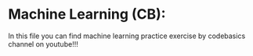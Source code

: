 # Machine Learning (CB):
In this file you can find machine learning practice exercise by codebasics channel on youtube!!!
